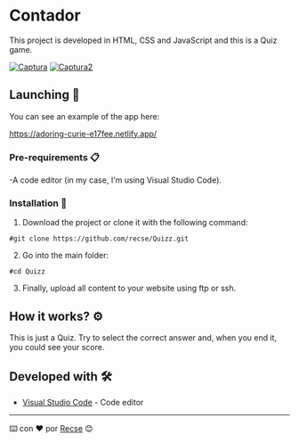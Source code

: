 # Contador

This project is developed in HTML, CSS and JavaScript and this is a Quiz game.

<a href="https://ibb.co/sJTmYcP"><img src="https://i.ibb.co/wrn0m8L/Captura.png" alt="Captura" border="0"></a>
<a href="https://ibb.co/Fbz5n1J"><img src="https://i.ibb.co/WWfksXF/Captura2.png" alt="Captura2" border="0"></a>

## Launching 🚀

You can see an example of the app here:

https://adoring-curie-e17fee.netlify.app/

### Pre-requirements 📋

-A code editor (in my case, I'm using Visual Studio Code).

### Installation 🔧

1) Download the project or clone it with the following command:
```
#git clone https://github.com/recse/Quizz.git
```
2) Go into the main folder:
```
#cd Quizz
```
3) Finally, upload all content to your website using ftp or ssh.

## How it works? ⚙️

This is just a Quiz. Try to select the correct answer and, when you end it, you could see your score.


## Developed with 🛠️

* [Visual Studio Code](https://code.visualstudio.com/) - Code editor

---
⌨️ con ❤️ por [Recse](https://github.com/recse) 😊

